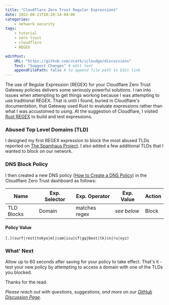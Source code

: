 ```yaml
---
title: "Cloudflare Zero Trust Regular Expressions"
date: 2022-08-21T10:20:14-04:00
categories: 
    - network security
tags:
    - tutorial
    - zero trust
    - cloudflare
    - REGEX

editPost:
    URL: "https://github.com/zcatk/icloudgo/discussions"
    Text: "Suggest Changes" # edit text
    appendFilePath: false # to append file path to Edit link
---
```


The use of Regular Expression (REGEX) for your Cloudflare Zero Trust Gateway policies delivers some seriously powerful solutions. I ran into issues when attempting to get things working because I was attempting to use traditional REGEX. That is until I found, buried in Cloudflare's documentation, that Gateway used Rust to evaluate expressions rather than what I was accustomed to using. At the suggestion of Cloudflare, I visited [Rust REGEX](https://rustexp.lpil.uk) to build and test expressions. 

### Abused Top Level Domains (TLD) 

I designed my first REGEX expression to block the most abused TLDs reported on [The Spamhaus Project](https://www.spamhaus.org/statistics/tlds/). I also added a few additional TLDs that I wanted to block on our network. 

### DNS Block Policy   

I then created a new DNS policy ([How to Create a DNS Policy](/posts/initial-cloudflare-zero-trust-setup/#create-a-dns-policy)) in the Cloudflare Zero Trust dashboard as follows:

Name | Exp. Selector | Exp. Operator | Exp. Value | Action
---|---|---|---|---
TLD Blocks | Domain | matches regex | _see below_ | Block  

#### Policy Value

```[.](surf|rest|tokyo|ml|cam|icu|cf|gq|best|tk|cn|ru|xyz)```

### What' Next

Allow up to 60 seconds after saving for your policy to take effect. That's it - test your new policy by attempting to access a domain with one of the TLDs you blocked. 

Thanks for the read. 

_Please reach out with questions, suggestions, and more on our [GitHub Discussion Page](https://github.com/zcatk/icloudgo/discussions)._ 